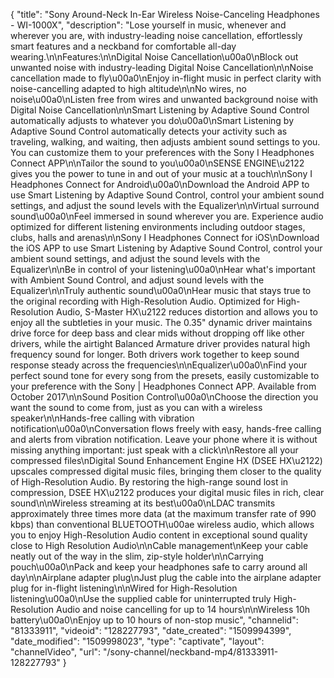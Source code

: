 {
    "title": "Sony Around-Neck In-Ear Wireless Noise-Canceling Headphones - WI-1000X",
    "description": "Lose yourself in music, whenever and wherever you are, with industry-leading noise cancellation, effortlessly smart features and a neckband for comfortable all-day wearing.\n\nFeatures:\n\nDigital Noise Cancellation\u00a0\nBlock out unwanted noise with industry-leading Digital Noise Cancellation\n\nNoise cancellation made to fly\u00a0\nEnjoy in-flight music in perfect clarity with noise-cancelling adapted to high altitude\n\nNo wires, no noise\u00a0\nListen free from wires and unwanted background noise with Digital Noise Cancellation\n\nSmart Listening by Adaptive Sound Control automatically adjusts to whatever you do\u00a0\nSmart Listening by Adaptive Sound Control automatically detects your activity such as traveling, walking, and waiting, then adjusts ambient sound settings to you. You can customize them to your preferences with the Sony I Headphones Connect APP\n\nTailor the sound to you\u00a0\nSENSE ENGINE\u2122 gives you the power to tune in and out of your music at a touch\n\nSony I Headphones Connect for Android\u00a0\nDownload the Android APP to use Smart Listening by Adaptive Sound Control, control your ambient sound settings, and adjust the sound levels with the Equalizer\n\nVirtual surround sound\u00a0\nFeel immersed in sound wherever you are. Experience audio optimized for different listening environments including outdoor stages, clubs, halls and arenas\n\nSony I Headphones Connect for iOS\nDownload the iOS APP to use Smart Listening by Adaptive Sound Control, control your ambient sound settings, and adjust the sound levels with the Equalizer\n\nBe in control of your listening\u00a0\nHear what's important with Ambient Sound Control, and adjust sound levels with the Equalizer\n\nTruly authentic sound\u00a0\nHear music that stays true to the original recording with High-Resolution Audio. Optimized for High-Resolution Audio, S-Master HX\u2122 reduces distortion and allows you to enjoy all the subtleties in your music. The 0.35\" dynamic driver maintains drive force for deep bass and clear mids without dropping off like other drivers, while the airtight Balanced Armature driver provides natural high frequency sound for longer. Both drivers work together to keep sound response steady across the frequencies\n\nEqualizer\u00a0\nFind your perfect sound tone for every song from the presets, easily customizable to your preference with the Sony | Headphones Connect APP. Available from October 2017\n\nSound Position Control\u00a0\nChoose the direction you want the sound to come from, just as you can with a wireless speaker\n\nHands-free calling with vibration notification\u00a0\nConversation flows freely with easy, hands-free calling and alerts from vibration notification. Leave your phone where it is without missing anything important: just speak with a click\n\nRestore all your compressed files\nDigital Sound Enhancement Engine HX (DSEE HX\u2122) upscales compressed digital music files, bringing them closer to the quality of High-Resolution Audio. By restoring the high-range sound lost in compression, DSEE HX\u2122 produces your digital music files in rich, clear sound\n\nWireless streaming at its best\u00a0\nLDAC transmits approximately three times more data (at the maximum transfer rate of 990 kbps) than conventional BLUETOOTH\u00ae wireless audio, which allows you to enjoy High-Resolution Audio content in exceptional sound quality close to High Resolution Audio\n\nCable management\nKeep your cable neatly out of the way in the slim, zip-style holder\n\nCarrying pouch\u00a0\nPack and keep your headphones safe to carry around all day\n\nAirplane adapter plug\nJust plug the cable into the airplane adapter plug for in-flight listening\n\nWired for High-Resolution listening\u00a0\nUse the supplied cable for uninterrupted truly High-Resolution Audio and noise cancelling for up to 14 hours\n\nWireless 10h battery\u00a0\nEnjoy up to 10 hours of non-stop music",
    "channelid": "81333911",
    "videoid": "128227793",
    "date_created": "1509994399",
    "date_modified": "1509998023",
    "type": "captivate",
    "layout": "channelVideo",
    "url": "\/sony-channel\/neckband-mp4\/81333911-128227793"
}